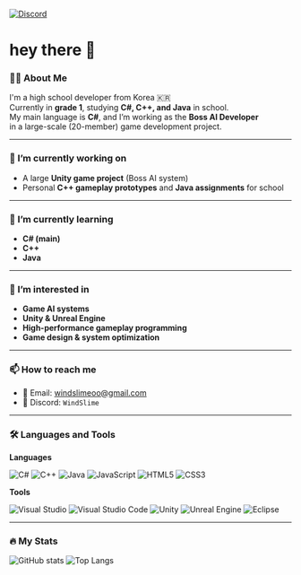 [![Discord](https://img.shields.io/badge/Discord-5865F2?style=for-the-badge&logo=discord&logoColor=white)](https://discordapp.com/users/windslime)

# hey there 👋

### 👨‍💻 About Me
I'm a high school developer from Korea 🇰🇷  
Currently in **grade 1**, studying **C#, C++, and Java** in school.  
My main language is **C#**, and I’m working as the **Boss AI Developer**  
in a large-scale (20-member) game development project.

---

### 🔭 I’m currently working on
- A large **Unity game project** (Boss AI system)
- Personal **C++ gameplay prototypes** and **Java assignments** for school

---

### 🌱 I’m currently learning
- **C# (main)**
- **C++**
- **Java**

---

### 👀 I’m interested in
- **Game AI systems**
- **Unity & Unreal Engine**
- **High-performance gameplay programming**
- **Game design & system optimization**

---

### 📫 How to reach me
- 📧 Email: [windslimeoo@gmail.com](mailto:windslimeoo@gmail.com)
- 💬 Discord: `WindSlime`

---

### 🛠️ Languages and Tools

**Languages**

![C#](https://img.shields.io/badge/C%23-239120?style=for-the-badge&logo=csharp&logoColor=white)
![C++](https://img.shields.io/badge/C++-00599C?style=for-the-badge&logo=cplusplus&logoColor=white)
![Java](https://img.shields.io/badge/Java-007396?style=for-the-badge&logo=java&logoColor=white)
![JavaScript](https://img.shields.io/badge/JavaScript-F7DF1E?style=for-the-badge&logo=javascript&logoColor=black)
![HTML5](https://img.shields.io/badge/HTML5-E34F26?style=for-the-badge&logo=html5&logoColor=white)
![CSS3](https://img.shields.io/badge/CSS3-1572B6?style=for-the-badge&logo=css3&logoColor=white)

**Tools**

![Visual Studio](https://img.shields.io/badge/Visual%20Studio-5C2D91?style=for-the-badge&logo=visualstudio&logoColor=white)
![Visual Studio Code](https://img.shields.io/badge/Visual%20Studio%20Code-007ACC?style=for-the-badge&logo=visualstudiocode&logoColor=white)
![Unity](https://img.shields.io/badge/Unity-000000?style=for-the-badge&logo=unity&logoColor=white)
![Unreal Engine](https://img.shields.io/badge/Unreal%20Engine-313131?style=for-the-badge&logo=unrealengine&logoColor=white)
![Eclipse](https://img.shields.io/badge/Eclipse-2C2255?style=for-the-badge&logo=eclipse&logoColor=white)

---

### 🔥 My Stats

![GitHub stats](https://github-readme-stats.vercel.app/api?username=WindSlime&show_icons=true&theme=radical)
![Top Langs](https://github-readme-stats.vercel.app/api/top-langs/?username=WindSlime&layout=compact&theme=radical)
